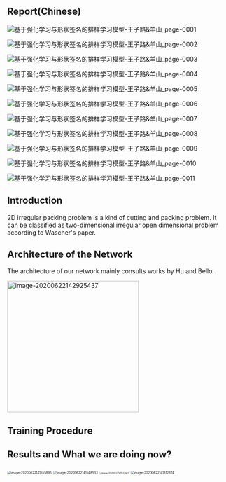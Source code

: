 ## Report(Chinese)

![基于强化学习与形状签名的排样学习模型-王子路&羊山_page-0001](img/基于强化学习与形状签名的排样学习模型-王子路&羊山_page-0001.jpg)

![基于强化学习与形状签名的排样学习模型-王子路&羊山_page-0002](img/基于强化学习与形状签名的排样学习模型-王子路&羊山_page-0002.jpg)

![基于强化学习与形状签名的排样学习模型-王子路&羊山_page-0003](img/基于强化学习与形状签名的排样学习模型-王子路&羊山_page-0003.jpg)

![基于强化学习与形状签名的排样学习模型-王子路&羊山_page-0004](img/基于强化学习与形状签名的排样学习模型-王子路&羊山_page-0004.jpg)

![基于强化学习与形状签名的排样学习模型-王子路&羊山_page-0005](img/基于强化学习与形状签名的排样学习模型-王子路&羊山_page-0005.jpg)

![基于强化学习与形状签名的排样学习模型-王子路&羊山_page-0006](img/基于强化学习与形状签名的排样学习模型-王子路&羊山_page-0006.jpg)

![基于强化学习与形状签名的排样学习模型-王子路&羊山_page-0007](img/基于强化学习与形状签名的排样学习模型-王子路&羊山_page-0007.jpg)

![基于强化学习与形状签名的排样学习模型-王子路&羊山_page-0008](img/基于强化学习与形状签名的排样学习模型-王子路&羊山_page-0008.jpg)

![基于强化学习与形状签名的排样学习模型-王子路&羊山_page-0009](img/基于强化学习与形状签名的排样学习模型-王子路&羊山_page-0009.jpg)

![基于强化学习与形状签名的排样学习模型-王子路&羊山_page-0010](img/基于强化学习与形状签名的排样学习模型-王子路&羊山_page-0010.jpg)

![基于强化学习与形状签名的排样学习模型-王子路&羊山_page-0011](img/基于强化学习与形状签名的排样学习模型-王子路&羊山_page-0011.jpg)

## Introduction

2D irregular packing problem is a kind of cutting and packing problem. It can be classified as  two-dimensional irregular open dimensional problem according to Wascher's paper.



## Architecture of the Network

The architecture of our network mainly consults works by Hu and Bello. 

<img src="img/image-20200622142925437.png" alt="image-20200622142925437" height="300px" />

  



## Training Procedure







## Results and What we are doing now?



<img src="img/WechatIMG6301.png" alt="image-20200622141555895" style="zoom:50%;" />

<img src="img/WechatIMG6302.png" alt="image-20200622141548533" style="zoom:50%;" />



<img src="img/image-20200622141522842.png" alt="image-20200622141522842" style="zoom: 33%;" />



<img src="img/image-20200622141612674.png" alt="image-20200622141612674" style="zoom:50%;" />



